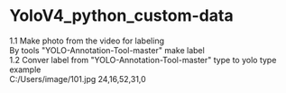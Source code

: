 # YoloV4_python_custom-data  
1.1 Make photo from the video for labeling    
By tools "YOLO-Annotation-Tool-master" make label  
1.2 Conver label from   "YOLO-Annotation-Tool-master" type to yolo type  
example     
C:/Users/image/101.jpg 24,16,52,31,0     

